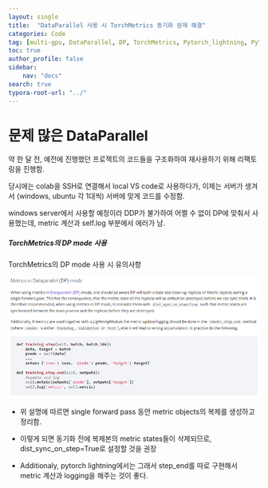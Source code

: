 ```yaml
---
layout: single
title:  "DataParallel 사용 시 TorchMetrics 동기화 문제 해결"
categories: Code
tag: [multi-gpu, DataParallel, DP, TorchMetrics, Pytorch_lightning, PyTorch]
toc: true
author_profile: false
sidebar:
    nav: "docs"
search: true
typora-root-url: "../"
---
```




# 문제 많은 DataParallel





약 한 달 전, 예전에 진행했던 프로젝트의 코드들을 구조화하여 재사용하기 위해 리팩토링을 진행함.

당시에는 colab을 SSH로 연결해서 local VS code로 사용하다가, 이제는 서버가 생겨서 (windows, ubuntu 각 1대씩) 서버에 맞게 코드를 수정함.

windows server에서 사용할 예정이라 DDP가 불가하여 어쩔 수 없이 DP에 맞춰서 사용했는데, metric 계산과 self.log 부분에서 에러가 남.



##### TorchMetrics의 DP mode 사용

TorchMetrics의 DP mode 사용 시 유의사항

![dp_metric](/images/2022-11-18-first/dp_metric.png)



+ 위 설명에 따르면 single forward pass 동안 metric objects의 복제를 생성하고 정리함.

+ 이렇게 되면 동기화 전에 복제본의 metric states들이 삭제되므로, dist_sync_on_step=True로 설정할 것을 권장

+ Additionaly, pytorch lightning에서는 그래서 step_end를 따로 구현해서 metric 계산과 logging을 해주는 것이 좋다.